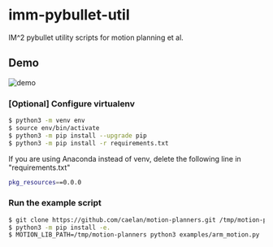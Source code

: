 # imm-pybullet-util

IM^2 pybullet utility scripts for motion planning et al.

## Demo

![demo](./fig/2022-05-18-demo.gif)

### [Optional] Configure virtualenv

```bash
$ python3 -m venv env
$ source env/bin/activate
$ python3 -m pip install --upgrade pip
$ python3 -m pip install -r requirements.txt
```

If you are using Anaconda instead of venv, delete the following line in "requirements.txt"
```bash
pkg_resources==0.0.0
```

### Run the example script

```bash
$ git clone https://github.com/caelan/motion-planners.git /tmp/motion-planners
$ python3 -m pip install -e.
$ MOTION_LIB_PATH=/tmp/motion-planners python3 examples/arm_motion.py
```
